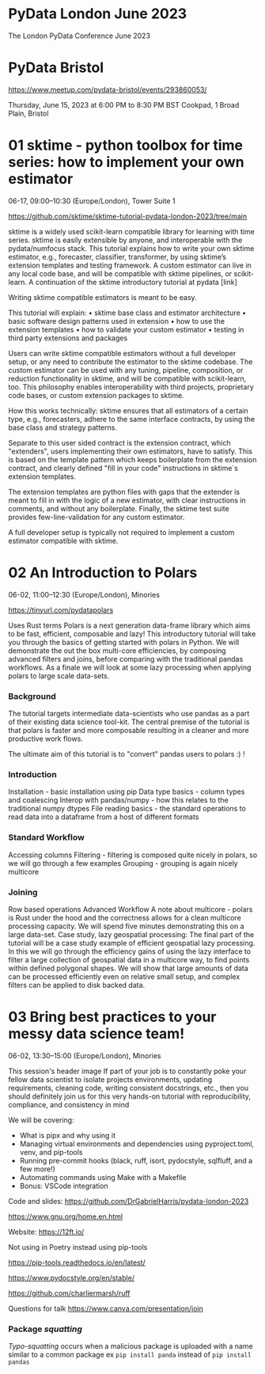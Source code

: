 # PyData London June 2023

The London PyData Conference June 2023

# PyData Bristol 

https://www.meetup.com/pydata-bristol/events/293860053/

Thursday, June 15, 2023 at 6:00 PM to 8:30 PM BST
Cookpad, 1 Broad Plain, Bristol

# 01 sktime - python toolbox for time series: how to implement your own estimator
06-17, 09:00–10:30 (Europe/London), Tower Suite 1

https://github.com/sktime/sktime-tutorial-pydata-london-2023/tree/main

sktime is a widely used scikit-learn compatible library for learning with time series. sktime is easily extensible by anyone, and interoperable with the pydata/numfocus stack. This tutorial explains how to write your own sktime estimator, e.g., forecaster, classifier, transformer, by using sktime’s extension templates and testing framework. A custom estimator can live in any local code base, and will be compatible with sktime pipelines, or scikit-learn. A continuation of the sktime introductory tutorial at pydata [link]

Writing sktime compatible estimators is meant to be easy.

This tutorial will explain: • sktime base class and estimator architecture • basic software design patterns used in extension • how to use the extension templates • how to validate your custom estimator • testing in third party extensions and packages

Users can write sktime compatible estimators without a full developer setup, or any need to contribute the estimator to the sktime codebase. The custom estimator can be used with any tuning, pipeline, composition, or reduction functionality in sktime, and will be compatible with scikit-learn, too. This philosophy enables interoperability with third projects, proprietary code bases, or custom extension packages to sktime.

How this works technically: sktime ensures that all estimators of a certain type, e.g., forecasters, adhere to the same interface contracts, by using the base class and strategy patterns.

Separate to this user sided contract is the extension contract, which "extenders", users implementing their own estimators, have to satisfy. This is based on the template pattern which keeps boilerplate from the extension contract, and clearly defined "fill in your code" instructions in sktime´s extension templates.

The extension templates are python files with gaps that the extender is meant to fill in with the logic of a new estimator, with clear instructions in comments, and without any boilerplate. Finally, the sktime test suite provides few-line-validation for any custom estimator.

A full developer setup is typically not required to implement a custom estimator compatible with sktime.

# 02 An Introduction to Polars

06-02, 11:00–12:30 (Europe/London), Minories

https://tinyurl.com/pydatapolars

Uses Rust terms
Polars is a next generation data-frame library which aims to be fast, efficient, composable and lazy! This introductory tutorial will take you through the basics of getting started with polars in Python. We will demonstrate the out the box multi-core efficiencies, by composing advanced filters and joins, before comparing with the traditional pandas workflows. As a finale we will look at some lazy processing when applying polars to large scale data-sets.

### Background
The tutorial targets intermediate data-scientists who use pandas as a part of their existing data science tool-kit.
The central premise of the tutorial is that polars is faster and more composable resulting in a cleaner and more productive work flows.

The ultimate aim of this tutorial is to "convert" pandas users to polars :) !

### Introduction
Installation - basic installation using pip
Data type basics - column types and coalescing
Interop with pandas/numpy - how this relates to the traditional numpy dtypes
File reading basics - the standard operations to read data into a dataframe from a host of different formats

### Standard Workflow

Accessing columns
Filtering - filtering is composed quite nicely in polars, so we will go through a few examples
Grouping - grouping is again nicely multicore

### Joining

Row based operations
Advanced Workflow
A note about multicore - polars is Rust under the hood and the correctness allows for a clean multicore processing capacity. We will spend five minutes demonstrating this on a large data-set.
Case study, lazy geospatial processing: The final part of the tutorial will be a case study example of efficient geospatial lazy processing. In this we will go through the efficiency gains of using the lazy interface to filter a large collection of geospatial data in a multicore way, to find points within defined polygonal shapes. We will show that large amounts of data can be processed efficiently even on relative small setup, and complex filters can be applied to disk backed data.


# 03 Bring best practices to your messy data science team!

06-02, 13:30–15:00 (Europe/London), Minories

This session's header image
If part of your job is to constantly poke your fellow data scientist to isolate projects environments, updating requirements, cleaning code, writing consistent docstrings, etc., then you should definitely join us for this very hands-on tutorial with reproducibility, compliance, and consistency in mind

We will be covering:
- What is pipx and why using it
- Managing virtual environments and dependencies using pyproject.toml, venv, and pip-tools
- Running pre-commit hooks (black, ruff, isort, pydocstyle, sqlfluff, and a few more!)
- Automating commands using Make with a Makefile
- Bonus: VSCode integration

Code and slides: https://github.com/DrGabrielHarris/pydata-london-2023

https://www.gnu.org/home.en.html

Website: https://12ft.io/

Not using in Poetry instead using pip-tools

https://pip-tools.readthedocs.io/en/latest/

https://www.pydocstyle.org/en/stable/

https://github.com/charliermarsh/ruff

Questions for talk https://www.canva.com/presentation/join

### Package *squatting*

*Typo-squatting* occurs when a malicious package is uploaded with a name 
similar to a common package ex `pip install panda` instead of `pip install 
pandas`